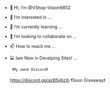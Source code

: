 - 👋 Hi, I’m @VShop-Vision6852
- 👀 I’m interested in ...
- 🌱 I’m currently learning ...
- 💞️ I’m looking to collaborate on ...
- 📫 How to reach me ...
- 💻 Iam New in Develping Sites! ...

       ❗My owne Discord❗
  https://discord.gg/azB5j4jzXj
        ❗Soon Giveaway❗
